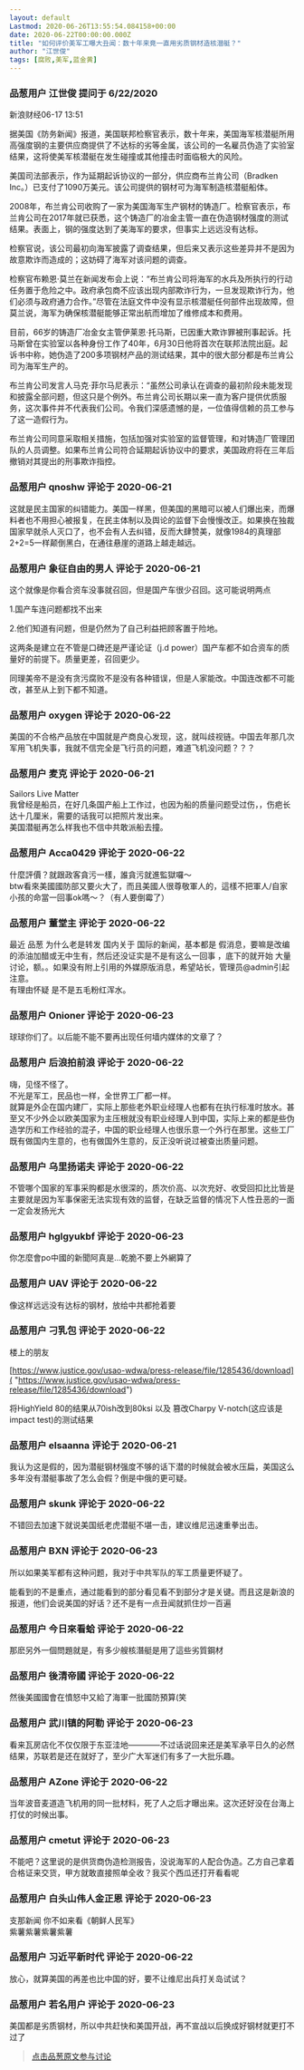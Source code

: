```yaml
---
layout: default
Lastmod: 2020-06-26T13:55:54.084158+00:00
date: 2020-06-22T00:00:00.000Z
title: "如何评价美军工曝大丑闻：数十年来竟一直用劣质钢材造核潜艇？"
author: "江世俊"
tags: [腐败,美军,蓝金黄]
---
```



### 品葱用户 **江世俊** 提问于 6/22/2020
    
新浪财经06-17 13:51  
  
  
据美国《防务新闻》报道，美国联邦检察官表示，数十年来，美国海军核潜艇所用高强度钢的主要供应商提供了不达标的劣等金属，该公司的一名雇员伪造了实验室结果，这将使美军核潜艇在发生碰撞或其他撞击时面临极大的风险。  
  
美国司法部表示，作为延期起诉协议的一部分，供应商布兰肯公司（Bradken Inc。）已支付了1090万美元。该公司提供的钢材可为海军制造核潜艇船体。  
  
2008年，布兰肯公司收购了一家为美国海军生产钢材的铸造厂。检察官表示，布兰肯公司在2017年就已获悉，这个铸造厂的冶金主管一直在伪造钢材强度的测试结果。表面上，钢的强度达到了美海军的要求，但事实上远远没有达标。  
  
检察官说，该公司最初向海军披露了调查结果，但后来又表示这些差异并不是因为故意欺诈而造成的；这妨碍了海军对该问题的调查。  
  
检察官布赖恩·莫兰在新闻发布会上说：“布兰肯公司将海军的水兵及所执行的行动任务置于危险之中。政府承包商不应该出现内部欺诈行为，一旦发现欺诈行为，他们必须与政府通力合作。”尽管在法庭文件中没有显示核潜艇任何部件出现故障，但莫兰说，海军为确保核潜艇能够正常出航而增加了维修成本和费用。  
  
目前，66岁的铸造厂冶金女主管伊莱恩·托马斯，已因重大欺诈罪被刑事起诉。托马斯曾在实验室以各种身份工作了40年，6月30日他将首次在联邦法院出庭。起诉书中称，她伪造了200多项钢材产品的测试结果，其中的很大部分都是布兰肯公司为海军生产的。  
  
布兰肯公司发言人马克·菲尔马尼表示：“虽然公司承认在调查的最初阶段未能发现和披露全部问题，但这只是个例外。布兰肯公司长期以来一直为客户提供优质服务，这次事件并不代表我们公司。令我们深感遗憾的是，一位值得信赖的员工参与了这一造假行为。  
  
布兰肯公司同意采取相关措施，包括加强对实验室的监督管理，和对铸造厂管理团队的人员调整。如果布兰肯公司符合延期起诉协议中的要求，美国政府将在三年后撤销对其提出的刑事欺诈指控。
    
                

### 品葱用户 **qnoshw** 评论于 2020-06-21
        
这就是民主国家的纠错能力。美国一样黑，但美国的黑暗可以被人们爆出来，而爆料者也不用担心被报复，在民主体制以及舆论的监督下会慢慢改正。如果换在独裁国家早就杀人灭口了，也不会有人去纠错，反而大肆赞美，就像1984的真理部2+2=5一样颠倒黑白，在通往悬崖的道路上越走越远。
        
                

### 品葱用户 **象征自由的男人** 评论于 2020-06-21
        
这个就像是你看合资车没事就召回，但是国产车很少召回。这可能说明两点  
  
1.国产车连问题都找不出来  
  
2.他们知道有问题，但是仍然为了自己利益把顾客置于险地。  
  
这两条是建立在不管是口碑还是严谨论证（j.d power）国产车都不如合资车的质量好的前提下。质量更差，召回更少。  
  
  
同理美帝不是没有贪污腐败不是没有各种错误，但是人家能改。中国连改都不可能改，甚至从上到下都不知道。
        
                

### 品葱用户 **oxygen** 评论于 2020-06-22
        
美国的不合格产品放在中国就是产商良心发现，这，就叫歧视链。中国去年那几次军用飞机失事，我就不信完全是飞行员的问题，难道飞机没问题？？？
        
                

### 品葱用户 **麦克** 评论于 2020-06-21
        
Sailors Live Matter  
我曾经是船员，在好几条国产船上工作过，也因为船的质量问题受过伤，，伤疤长达十几厘米，需要的话我可以把照片发出来。  
美国潜艇再怎么样我也不信中共敢派船去撞。
        
                

### 品葱用户 **Acca0429** 评论于 2020-06-22
        
什麼評價？就跟政客貪污一樣，誰貪污就進監獄囉～  
btw看來美國國防部又要火大了，而且美國人很尊敬軍人的，這樣不把軍人/自家小孩的命當一回事ok嗎～？（有人要倒霉了）
        
                

### 品葱用户 **董堂主** 评论于 2020-06-22
        
最近 品葱 为什么老是转发 国内关于 国际的新闻，基本都是 假消息，要嘛是改编的添油加醋或无中生有，然后还没证实是不是有这么一回事 ，底下的就开始 大量讨论，额。。如果没有附上引用的外媒原版消息，希望站长，管理员@admin引起注意。  
有理由怀疑 是不是五毛粉红浑水。
        
                

### 品葱用户 **Onioner** 评论于 2020-06-23
        
球球你们了。以后能不能不要再出现任何墙内媒体的文章了？
        
                

### 品葱用户 **后浪拍前浪** 评论于 2020-06-22
        
嗨，见怪不怪了。  
不光是军工，民品也一样，全世界工厂都一样。  
就算是外企在国内建厂，实际上那些老外职业经理人也都有在执行标准时放水。甚至又不少外企以欧美国家为主压根就没有职业经理人到中国，实际上来的都是些伪造学历和工作经验的混子，中国的职业经理人也很乐意一个外行在那里。这些工厂既有做国内生意的，也有做国外生意的，反正没听说过被查出质量问题。
        
                

### 品葱用户 **乌里扬诺夫** 评论于 2020-06-22
        
不管哪个国家的军事采购都是水很深的，质次价高、以次充好、收受回扣比比皆是  
主要就是因为军事保密无法实现有效的监督，在缺乏监督的情况下人性丑恶的一面一定会发扬光大
        
                

### 品葱用户 **hglgyukbf** 评论于 2020-06-23
        
你怎麼會po中國的新聞阿真是...乾脆不要上外網算了
        
                

### 品葱用户 **UAV** 评论于 2020-06-22
        
像这样远远没有达标的钢材，放给中共都抢着要
        
                

### 品葱用户 **刁乳包** 评论于 2020-06-22
        
楼上的朋友   
  
[https://www.justice.gov/usao-wdwa/press-release/file/1285436/download]( "https://www.justice.gov/usao-wdwa/press-release/file/1285436/download")  
  
将HighYield 80的结果从70ish改到80ksi 以及 篡改Charpy V-notch(这应该是impact test)的测试结果
        
                

### 品葱用户 **elsaanna** 评论于 2020-06-21
        
我认为这是假的，因为潜艇钢材强度不够的话下潜的时候就会被水压扁，美国这么多年没有潜艇事故了怎么会假？倒是中俄的更可疑。
        
                

### 品葱用户 **skunk** 评论于 2020-06-22
        
不错回去加速下就说美国纸老虎潜艇不堪一击，建议维尼迅速重拳出击。
        
                

### 品葱用户 **BXN** 评论于 2020-06-23
        
所以如果美军都有这种问题，我对于中共军队的军工质量更怀疑了。  
  
能看到的不是重点，通过能看到的部分看见看不到部分才是关键。而且这是新浪的报道，他们会说美国的好话？还不是有一点丑闻就抓住炒一百遍
        
                

### 品葱用户 **今日來看蛤** 评论于 2020-06-22
        
那麽另外一個問題就是，有多少艘核潛艇是用了這些劣質鋼材
        
                

### 品葱用户 **後清帝國** 评论于 2020-06-22
        
然後美國國會在憤怒中又給了海軍一批國防預算(笑
        
                

### 品葱用户 **武川镇的阿勒** 评论于 2020-06-23
        
看来瓦房店化不仅仅限于东亚洼地————不过话说回来还是美军承平日久的必然结果，苏联若是还在就好了，至少广大军迷们有多了一大批乐趣。
        
                

### 品葱用户 **AZone** 评论于 2020-06-22
        
当年波音麦道造飞机用的同一批材料，死了人之后才曝出来。这次还好没在台海上打仗的时候出事。
        
                

### 品葱用户 **cmetut** 评论于 2020-06-23
        
不能吧？这里说的是供货商伪造检测报告，没说海军的人配合伪造。乙方自己拿着合格证来交货，甲方就敢直接照单全收？我买个西瓜还打开看看呢
        
                

### 品葱用户 **白头山伟人金正恩** 评论于 2020-06-23
        
支那新闻 你不如来看《朝鲜人民军》  
紫薯紫薯紫薯紫薯
        
                

### 品葱用户 **习近平新时代** 评论于 2020-06-22
        
放心，就算美国的再差也比中国的好，要不让维尼出兵打关岛试试？
        
                

### 品葱用户 **若名用户** 评论于 2020-06-23
        
美国都是劣质钢材，所以中共赶快和美国开战，再不宣战以后换成好钢材就更打不过了
        
                





> [点击品葱原文参与讨论](https://pincong.rocks/question/27545?warning)

